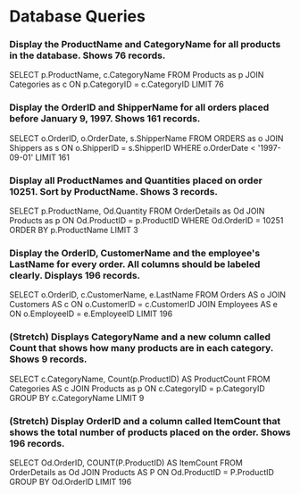 # Database Queries

### Display the ProductName and CategoryName for all products in the database. Shows 76 records.

SELECT p.ProductName, c.CategoryName
FROM Products as p
JOIN Categories as c
ON p.CategoryID = c.CategoryID
LIMIT 76

### Display the OrderID and ShipperName for all orders placed before January 9, 1997. Shows 161 records.

SELECT o.OrderID, o.OrderDate, s.ShipperName
FROM ORDERS as o
JOIN Shippers as s ON o.ShipperID = s.ShipperID
WHERE o.OrderDate < '1997-09-01'
LIMIT 161

### Display all ProductNames and Quantities placed on order 10251. Sort by ProductName. Shows 3 records.

SELECT p.ProductName, Od.Quantity FROM OrderDetails as Od
JOIN Products as p ON Od.ProductID = p.ProductID WHERE Od.OrderID = 10251 ORDER BY p.ProductName
LIMIT 3

### Display the OrderID, CustomerName and the employee's LastName for every order. All columns should be labeled clearly. Displays 196 records.

SELECT o.OrderID, c.CustomerName, e.LastName
FROM Orders AS o
JOIN Customers AS c ON o.CustomerID = c.CustomerID
JOIN Employees AS e ON o.EmployeeID = e.EmployeeID
LIMIT 196

### (Stretch) Displays CategoryName and a new column called Count that shows how many products are in each category. Shows 9 records.

SELECT c.CategoryName, Count(p.ProductID) AS ProductCount
FROM Categories AS c
JOIN Products as p ON c.CategoryID = p.CategoryID
GROUP BY c.CategoryName LIMIT 9

### (Stretch) Display OrderID and a column called ItemCount that shows the total number of products placed on the order. Shows 196 records.

SELECT Od.OrderID, COUNT(P.ProductID) AS ItemCount
FROM OrderDetails as Od
JOIN Products AS P ON Od.ProductID = P.ProductID
GROUP BY Od.OrderID LIMIT 196
